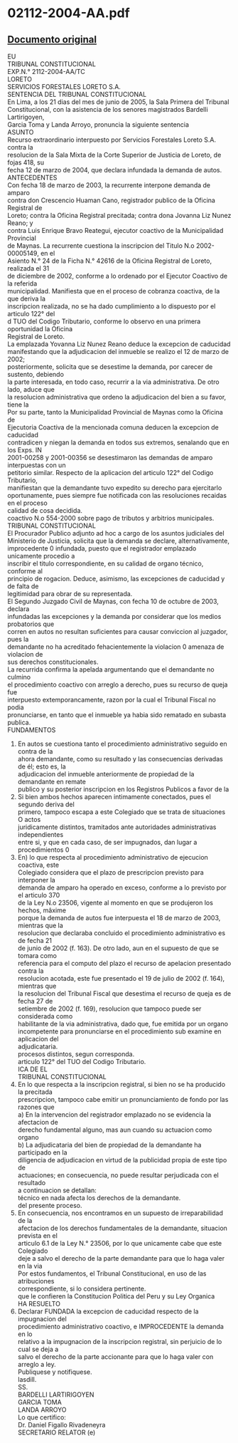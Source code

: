 
02112-2004-AA.pdf
=================
  
[Documento original](https://tc.gob.pe/jurisprudencia/2005/02112-2004-AA.pdf)  
---  
EU  
TRIBUNAL CONSTITUCIONAL  
EXP.N.° 2112-2004-AA/TC  
LORETO  
SERVICIOS FORESTALES LORETO S.A.  
SENTENCIA DEL TRIBUNAL CONSTITUCIONAL  
En Lima, a los 21 dias del mes de junio de 2005, la Sala Primera del Tribunal  
Constitucional, con la asistencia de los senores magistrados Bardelli Lartirigoyen,  
Garcia Toma y Landa Arroyo, pronuncia la siguiente sentencia  
ASUNTO  
Recurso extraordinario interpuesto por Servicios Forestales Loreto S.A. contra la  
resolucion de la Sala Mixta de la Corte Superior de Justicia de Loreto, de fojas 418, su  
fecha 12 de marzo de 2004, que declara infundada la demanda de autos.  
ANTECEDENTES  
Con fecha 18 de marzo de 2003, la recurrente interpone demanda de amparo  
contra don Crescencio Huaman Cano, registrador publico de la Oficina Registral de  
Loreto; contra la Oficina Registral precitada; contra dona Jovanna Liz Nunez Reano; y  
contra Luis Enrique Bravo Reategui, ejecutor coactivo de la Municipalidad Provincial  
de Maynas. La recurrente cuestiona la inscripcion del Titulo N.o 2002-00005149, en el  
Asiento N.° 24 de la Ficha N.° 42616 de la Oficina Registral de Loreto, realizada el 31  
de diciembre de 2002, conforme a lo ordenado por el Ejecutor Coactivo de la referida  
municipalidad. Manifiesta que en el proceso de cobranza coactiva, de la que deriva la  
inscripcion realizada, no se ha dado cumplimiento a lo dispuesto por el articulo 122° del  
d TUO del Codigo Tributario, conforme lo observo en una primera oportunidad la Oficina  
Registral de Loreto.  
La emplazada Yovanna Liz Nunez Reano deduce la excepcion de caducidad  
manifestando que la adjudicacion del inmueble se realizo el 12 de marzo de 2002;  
posteriormente, solicita que se desestime la demanda, por carecer de sustento, debiendo  
la parte interesada, en todo caso, recurrir a la via administrativa. De otro lado, aduce que  
la resolucion administrativa que ordeno la adjudicacion del bien a su favor, tiene la  
Por su parte, tanto la Municipalidad Provincial de Maynas como la Oficina de  
Ejecutoria Coactiva de la mencionada comuna deducen la excepcion de caducidad  
contradicen y niegan la demanda en todos sus extremos, senalando que en los Exps. IN  
2001-00258 y 2001-00356 se desestimaron las demandas de amparo interpuestas con un  
petitorio similar. Respecto de la aplicacion del articulo 122° del Codigo Tributario,  
manifiestan que la demandante tuvo expedito su derecho para ejercitarlo  
oportunamente, pues siempre fue notificada con las resoluciones recaidas en el proceso  
calidad de cosa decidida.  
coactivo N.o 554-2000 sobre pago de tributos y arbitrios municipales.  
TRIBUNAL CONSTITUCIONAL  
El Procurador Publico adjunto ad hoc a cargo de los asuntos judiciales del  
Ministerio de Justicia, solicita que la demanda se declare, alternativamente,  
improcedente 0 infundada, puesto que el registrador emplazado unicamente procedio a  
inscribir el titulo correspondiente, en su calidad de organo técnico, conforme al  
principio de rogacion. Deduce, asimismo, las excepciones de caducidad y de falta de  
legitimidad para obrar de su representada.  
El Segundo Juzgado Civil de Maynas, con fecha 10 de octubre de 2003, declara  
infundadas las excepciones y la demanda por considerar que los medios probatorios que  
corren en autos no resultan suficientes para causar conviccion al juzgador, pues la  
demandante no ha acreditado fehacientemente la violacion 0 amenaza de violacion de  
sus derechos constitucionales.  
La recurrida confirma la apelada argumentando que el demandante no culmino  
el procedimiento coactivo con arreglo a derecho, pues su recurso de queja fue  
interpuesto extemporancamente, razon por la cual el Tribunal Fiscal no podia  
pronunciarse, en tanto que el inmueble ya habia sido rematado en subasta publica.  
FUNDAMENTOS  
1. En autos se cuestiona tanto el procedimiento administrativo seguido en contra de la  
ahora demandante, como su resultado y las consecuencias derivadas de él; esto es, la  
adjudicacion del inmueble anteriormente de propiedad de la demandante en remate  
publico y su posterior inscripcion en los Registros Publicos a favor de la  
2. Si bien ambos hechos aparecen intimamente conectados, pues el segundo deriva del  
primero, tampoco escapa a este Colegiado que se trata de situaciones O actos  
juridicamente distintos, tramitados ante autoridades administrativas independientes  
entre si, y que en cada caso, de ser impugnados, dan lugar a procedimientos 0  
3. En) lo que respecta al procedimiento administrativo de ejecucion coactiva, este  
Colegiado considera que el plazo de prescripcion previsto para interponer la  
demanda de amparo ha operado en exceso, conforme a lo previsto por el articulo 370  
de la Ley N.o 23506, vigente al momento en que se produjeron los hechos, mâxime  
porque la demanda de autos fue interpuesta el 18 de marzo de 2003, mientras que la  
resolucion que declaraba concluido el procedimiento administrativo es de fecha 21  
de junio de 2002 (f. 163). De otro lado, aun en el supuesto de que se tomara como  
referencia para el computo del plazo el recurso de apelacion presentado contra la  
resolucion acotada, este fue presentado el 19 de julio de 2002 (f. 164), mientras que  
la resolucion del Tribunal Fiscal que desestima el recurso de queja es de fecha 27 de  
setiembre de 2002 (f. 169), resolucion que tampoco puede ser considerada como  
habilitante de la via administrativa, dado que, fue emitida por un organo  
incompetente para pronunciarse en el procedimiento sub examine en aplicacion del  
adjudicataria.  
procesos distintos, segun corresponda.  
articulo 122° del TUO del Codigo Tributario.  
ICA DE EL  
TRIBUNAL CONSTITUCIONAL  
4. En lo que respecta a la inscripcion registral, si bien no se ha producido la precitada  
prescripcion, tampoco cabe emitir un pronunciamiento de fondo por las razones que  
a) En la intervencion del registrador emplazado no se evidencia la afectacion de  
derecho fundamental alguno, mas aun cuando su actuacion como organo  
b) La adjudicataria del bien de propiedad de la demandante ha participado en la  
diligencia de adjudicacion en virtud de la publicidad propia de este tipo de  
actuaciones; en consecuencia, no puede resultar perjudicada con el resultado  
a continuacion se detallan:  
técnico en nada afecta los derechos de la demandante.  
del presente proceso.  
5. En consecuencia, nos encontramos en un supuesto de irreparabilidad de la  
afectacion de los derechos fundamentales de la demandante, situacion prevista en el  
articulo 6.1 de la Ley N.° 23506, por lo que unicamente cabe que este Colegiado  
deje a salvo el derecho de la parte demandante para que lo haga valer en la via  
Por estos fundamentos, el Tribunal Constitucional, en uso de las atribuciones  
correspondiente, si lo considera pertinente.  
que le confieren la Constitucion Politica del Peru y su Ley Organica  
HA RESUELTO  
1. Declarar FUNDADA la excepcion de caducidad respecto de la impugnacion del  
procedimiento administrativo coactivo, e IMPROCEDENTE la demanda en lo  
relativo a la impugnacion de la inscripcion registral, sin perjuicio de lo cual se deja a  
salvo el derecho de la parte accionante para que lo haga valer con arreglo a ley.  
Publiquese y notifiquese.  
lasdill.  
SS.  
BARDELLI LARTIRIGOYEN  
GARCIA TOMA  
LANDA ARROYO  
Lo que certifico:  
Dr. Daniel Figallo Rivadeneyra  
SECRETARIO RELATOR (e)